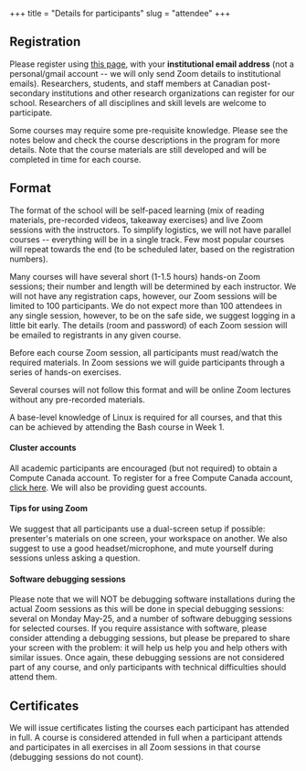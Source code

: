+++
title = "Details for participants"
slug = "attendee"
+++

## Registration

<!-- Free Eventbrite registration for individual courses will open to participants from all WestGrid -->
<!-- institutions in early May. -->

Please register using
[this page](https://www.eventbrite.com/e/westgrid-research-computing-summer-school-2020-online-tickets-102614093516),
with your **institutional email address** (not a personal/gmail account -- we will only send Zoom details
to institutional emails). Researchers, students, and staff members at Canadian post-secondary
institutions and other research organizations can register for our school. Researchers of all disciplines
and skill levels are welcome to participate.

Some courses may require some pre-requisite knowledge. Please see the notes below and check the course
descriptions in the program for more details. Note that the course materials are still developed and will
be completed in time for each course.

<!-- <\!-- Note: If you are an international researcher / student living outside of Canada and you have no relation -\-> -->
<!-- <\!-- to a Canadian post-secondary institution, then you cannot register; however, you are welcome to browse -\-> -->
<!-- <\!-- WestGrid's Training Materials website for similar resources and recorded videos. -\-> -->

## Format

The format of the school will be self-paced learning (mix of reading materials, pre-recorded videos,
takeaway exercises) and live Zoom sessions with the instructors. To simplify logistics, we will not have
parallel courses -- everything will be in a single track. Few most popular courses will repeat towards
the end (to be scheduled later, based on the registration numbers).

Many courses will have several short (1-1.5 hours) hands-on Zoom sessions; their number and length will
be determined by each instructor. We will not have any registration caps, however, our Zoom sessions will
be limited to 100 participants. We do not expect more than 100 attendees in any single session, however,
to be on the safe side, we suggest logging in a little bit early. The details (room and password) of each
Zoom session will be emailed to registrants in any given course.

Before each course Zoom session, all participants must read/watch the required materials. In Zoom
sessions we will guide participants through a series of hands-on exercises.

Several courses will not follow this format and will be online Zoom lectures without any pre-recorded
materials.

A base-level knowledge of Linux is required for all courses, and that this can be achieved by attending
the Bash course in Week 1.

#### Cluster accounts

All academic participants are encouraged (but not required) to obtain a Compute Canada account. To
register for a free Compute Canada account,
[click here](https://ccdb.computecanada.ca/account_application). We will also be providing guest
accounts.

#### Tips for using Zoom

We suggest that all participants use a dual-screen setup if possible: presenter's materials on one
screen, your workspace on another. We also suggest to use a good headset/microphone, and mute yourself
during sessions unless asking a question.

<!-- - tracking attendance: type your name + some small tidbit into the etherpad (or similar), or use socrative with names -->
<!-- - will not be recorded -->

#### Software debugging sessions

Please note that we will NOT be debugging software installations during the actual Zoom sessions as this
will be done in special debugging sessions: several on Monday May-25, and a number of software debugging
sessions for selected courses. If you require assistance with software, please consider attending a
debugging sessions, but please be prepared to share your screen with the problem: it will help us help
you and help others with similar issues. Once again, these debugging sessions are not considered part of
any course, and only participants with technical difficulties should attend them.

## Certificates

We will issue certificates listing the courses each participant has attended in full. A course is
considered attended in full when a participant attends and participates in all exercises in all Zoom
sessions in that course (debugging sessions do not count).
